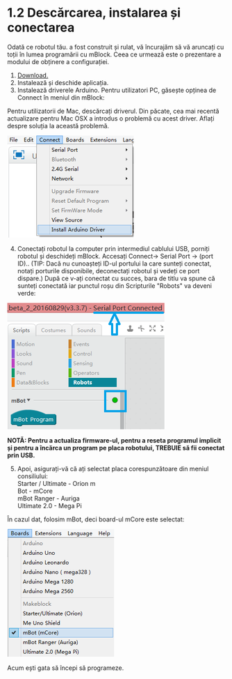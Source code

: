 # 1.2 Descărcarea, instalarea și conectarea

Odată ce robotul tău. a fost construit și rulat, vă încurajăm să vă aruncați cu toții în lumea programării cu mBlock. Ceea ce urmează este o prezentare a modului de obținere a configurației.



1. [Download.](http://www.mblock.cc/)
2. Instalează și deschide aplicația.
3. Instalează driverele Arduino. Pentru utilizatori PC, găsește opținea de Connect în meniul  din mBlock:

Pentru utilizatorii de Mac, descărcați driverul. Din păcate, cea mai recentă actualizare pentru Mac OSX a introdus o problemă cu acest driver. Aflați despre soluția la această problemă.

![](../.gitbook/assets/image%20%288%29.png)

4. Conectați robotul la computer prin intermediul cablului USB, porniți robotul și deschideți mBlock. Accesați Connect-&gt; Serial Port -&gt; \(port ID\).. \(TIP: Dacă nu cunoașteți ID-ul portului la care sunteți conectat, notați porturile disponibile, deconectați robotul și vedeți ce port dispare.\) După ce v-ați conectat cu succes, bara de titlu va spune că sunteți conectată iar punctul roșu din Scripturile "Robots" va deveni verde:

![](../.gitbook/assets/image%20%28177%29.png)

 **NOTĂ: Pentru a actualiza firmware-ul, pentru a reseta programul implicit și pentru a încărca un program pe placa robotului, TREBUIE să fii conectat prin USB.**

5. Apoi, asigurați-vă că ați selectat placa corespunzătoare din meniul consiliului:   
Starter / Ultimate - Orion m  
Bot - mCore   
mBot Ranger - Auriga   
Ultimate 2.0 - Mega Pi

În cazul dat, folosim mBot, deci board-ul mCore este selectat:

![](../.gitbook/assets/image%20%28130%29.png)

Acum ești gata să începi să programeze.

